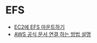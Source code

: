 # EFS

* [EC2에 EFS 마운트하기](https://codethief.io/ko/aws-ec2-ubuntu-18-04%EC%97%90-efs-%EB%A7%88%EC%9A%B4%ED%8A%B8%ED%95%98%EA%B8%B0/)
* [AWS 공식 문서 연결 하는 방법 설명](https://docs.aws.amazon.com/ko_kr/AWSEC2/latest/UserGuide/AmazonEFS.html)
